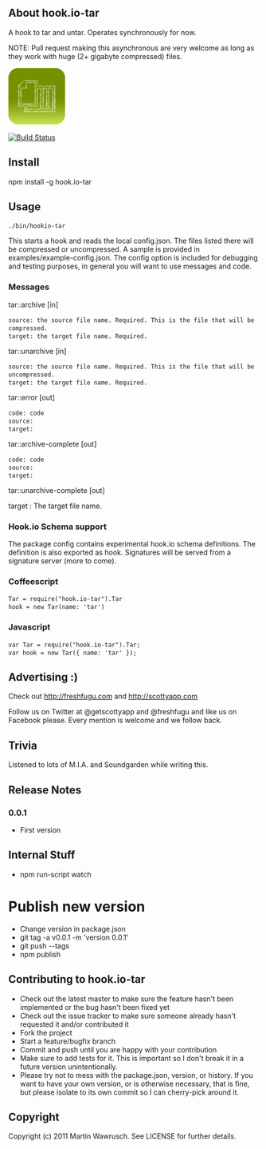 ## About hook.io-tar

A hook to tar and untar. Operates synchronously for now.

NOTE: Pull request making this asynchronous are very welcome as long as they work with huge (2+ gigabyte compressed) files.

![Tar Icon](http://github.com/scottyapp/hook.io-tar/raw/master/assets/tar114x114.png)

[![Build Status](https://secure.travis-ci.org/scottyapp/hook.io-tar.png)](http://travis-ci.org/scottyapp/hook.io-tar.png)


## Install

npm install -g hook.io-tar

## Usage

	./bin/hookio-tar 

This starts a hook and reads the local config.json. The files listed there will be compressed or uncompressed. A sample is provided in examples/example-config.json. The config
option is included for debugging and testing purposes, in general you will want to use messages and code.

### Messages

tar::archive [in]

	source: the source file name. Required. This is the file that will be compressed.
	target: the target file name. Required.

tar::unarchive [in]

	source: the source file name. Required. This is the file that will be uncompressed.
	target: the target file name. Required.

tar::error [out]

	code: code
	source:
	target:

tar::archive-complete [out]

	code: code
	source:
	target:

tar::unarchive-complete [out]

target : The target file name.

### Hook.io Schema support 

The package config contains experimental hook.io schema definitions. The definition is also exported as hook. Signatures will be served from a signature server (more to come).

### Coffeescript

	Tar = require("hook.io-tar").Tar
	hook = new Tar(name: 'tar')
 
### Javascript

	var Tar = require("hook.io-tar").Tar;
	var hook = new Tar({ name: 'tar' });

## Advertising :)

Check out http://freshfugu.com and http://scottyapp.com

Follow us on Twitter at @getscottyapp and @freshfugu and like us on Facebook please. Every mention is welcome and we follow back.

## Trivia

Listened to lots of M.I.A. and Soundgarden while writing this.

## Release Notes

### 0.0.1

* First version

## Internal Stuff

* npm run-script watch

# Publish new version

* Change version in package.json
* git tag -a v0.0.1 -m 'version 0.0.1'
* git push --tags
* npm publish

## Contributing to hook.io-tar
 
* Check out the latest master to make sure the feature hasn't been implemented or the bug hasn't been fixed yet
* Check out the issue tracker to make sure someone already hasn't requested it and/or contributed it
* Fork the project
* Start a feature/bugfix branch
* Commit and push until you are happy with your contribution
* Make sure to add tests for it. This is important so I don't break it in a future version unintentionally.
* Please try not to mess with the package.json, version, or history. If you want to have your own version, or is otherwise necessary, that is fine, but please isolate to its own commit so I can cherry-pick around it.

## Copyright

Copyright (c) 2011 Martin Wawrusch. See LICENSE for
further details.


